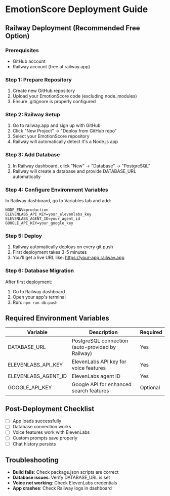 # EmotionScore Deployment Guide

## Railway Deployment (Recommended Free Option)

### Prerequisites
- GitHub account
- Railway account (free at railway.app)

### Step 1: Prepare Repository
1. Create new GitHub repository
2. Upload your EmotionScore code (excluding node_modules)
3. Ensure .gitignore is properly configured

### Step 2: Railway Setup
1. Go to railway.app and sign up with GitHub
2. Click "New Project" → "Deploy from GitHub repo"
3. Select your EmotionScore repository
4. Railway will automatically detect it's a Node.js app

### Step 3: Add Database
1. In Railway dashboard, click "New" → "Database" → "PostgreSQL"
2. Railway will create a database and provide DATABASE_URL automatically

### Step 4: Configure Environment Variables
In Railway dashboard, go to Variables tab and add:
```
NODE_ENV=production
ELEVENLABS_API_KEY=your_elevenlabs_key
ELEVENLABS_AGENT_ID=your_agent_id
GOOGLE_API_KEY=your_google_key
```

### Step 5: Deploy
1. Railway automatically deploys on every git push
2. First deployment takes 3-5 minutes
3. You'll get a live URL like: https://your-app.railway.app

### Step 6: Database Migration
After first deployment:
1. Go to Railway dashboard
2. Open your app's terminal
3. Run: `npm run db:push`

## Required Environment Variables

| Variable | Description | Required |
|----------|-------------|----------|
| DATABASE_URL | PostgreSQL connection (auto-provided by Railway) | Yes |
| ELEVENLABS_API_KEY | ElevenLabs API key for voice features | Yes |
| ELEVENLABS_AGENT_ID | ElevenLabs agent ID | Yes |
| GOOGLE_API_KEY | Google API for enhanced search features | Optional |

## Post-Deployment Checklist
- [ ] App loads successfully
- [ ] Database connection works
- [ ] Voice features work with ElevenLabs
- [ ] Custom prompts save properly
- [ ] Chat history persists

## Troubleshooting
- **Build fails**: Check package.json scripts are correct
- **Database issues**: Verify DATABASE_URL is set
- **Voice not working**: Check ElevenLabs credentials
- **App crashes**: Check Railway logs in dashboard